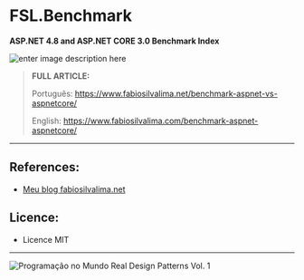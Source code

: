 # FSL.Benchmark
**ASP.NET 4.8 and ASP.NET CORE 3.0 Benchmark Index**

![enter image description here](https://www.fabiosilvalima.net/wp-content/uploads/2019/11/fabiosilvalima-benchmark-aspnet-aspnetcore.jpg)

> **FULL ARTICLE:**
>
> Português: https://www.fabiosilvalima.net/benchmark-aspnet-vs-aspnetcore/
>
> English: https://www.fabiosilvalima.com/benchmark-aspnet-aspnetcore/

---

References:
---

- [Meu blog fabiosilvalima.net][1]

Licence:
---

- Licence MIT


---

![Programação no Mundo Real Design Patterns Vol. 1](https://www.fabiosilvalima.net/wp-content/uploads/2017/02/fabiosilvalima-ebook-design-patterns-INSTAGRAM-2.png)

  [1]: https://fabiosilvalima.net
